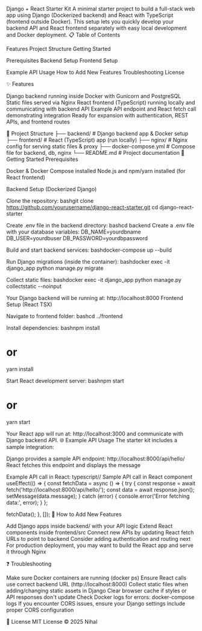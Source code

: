 Django + React Starter Kit
A minimal starter project to build a full-stack web app using Django (Dockerized backend) and React with TypeScript (frontend outside Docker). This setup lets you quickly develop your backend API and React frontend separately with easy local development and Docker deployment.
📋 Table of Contents

Features
Project Structure
Getting Started

Prerequisites
Backend Setup
Frontend Setup


Example API Usage
How to Add New Features
Troubleshooting
License

✨ Features

Django backend running inside Docker with Gunicorn and PostgreSQL
Static files served via Nginx
React frontend (TypeScript) running locally and communicating with backend API
Example API endpoint and React fetch call demonstrating integration
Ready for expansion with authentication, REST APIs, and frontend routes

📁 Project Structure
├── backend/        # Django backend app & Docker setup
├── frontend/       # React (TypeScript) app (run locally)
├── nginx/          # Nginx config for serving static files & proxy
├── docker-compose.yml  # Compose file for backend, db, nginx
└── README.md       # Project documentation
🚀 Getting Started
Prerequisites

Docker & Docker Compose installed
Node.js and npm/yarn installed (for React frontend)

Backend Setup (Dockerized Django)

Clone the repository:
bashgit clone https://github.com/yourusername/django-react-starter.git
cd django-react-starter

Create .env file in the backend directory:
bashcd backend
Create a .env file with your database variables:
DB_NAME=yourdbname
DB_USER=yourdbuser
DB_PASSWORD=yourdbpassword

Build and start backend services:
bashdocker-compose up --build

Run Django migrations (inside the container):
bashdocker exec -it django_app python manage.py migrate

Collect static files:
bashdocker exec -it django_app python manage.py collectstatic --noinput


Your Django backend will be running at: http://localhost:8000
Frontend Setup (React TSX)

Navigate to frontend folder:
bashcd ../frontend

Install dependencies:
bashnpm install
# or
yarn install

Start React development server:
bashnpm start
# or
yarn start


Your React app will run at: http://localhost:3000 and communicate with Django backend API.
🌐 Example API Usage
The starter kit includes a sample integration:

Django provides a sample API endpoint: http://localhost:8000/api/hello/
React fetches this endpoint and displays the message

Example API call in React:
typescript// Sample API call in React component
useEffect(() => {
  const fetchData = async () => {
    try {
      const response = await fetch('http://localhost:8000/api/hello/');
      const data = await response.json();
      setMessage(data.message);
    } catch (error) {
      console.error('Error fetching data:', error);
    }
  };
  
  fetchData();
}, []);
🔧 How to Add New Features

Add Django apps inside backend/ with your API logic
Extend React components inside frontend/src
Connect new APIs by updating React fetch URLs to point to backend
Consider adding authentication and routing next
For production deployment, you may want to build the React app and serve it through Nginx

❓ Troubleshooting

Make sure Docker containers are running (docker ps)
Ensure React calls use correct backend URL (http://localhost:8000)
Collect static files when adding/changing static assets in Django
Clear browser cache if styles or API responses don't update
Check Docker logs for errors: docker-compose logs
If you encounter CORS issues, ensure your Django settings include proper CORS configuration

📄 License
MIT License © 2025 Nihal